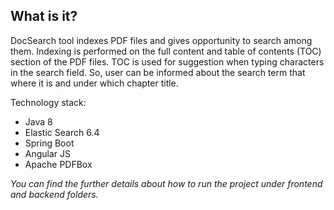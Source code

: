 ## What is it?
DocSearch tool indexes PDF files and gives opportunity to search among them. Indexing is performed on the full content and table of contents (TOC) section of the PDF files. TOC is used for suggestion when typing characters in the search field. So, user can be informed about the search term that where it is and under which chapter title.

Technology stack:
* Java 8
* Elastic Search 6.4
* Spring Boot
* Angular JS
* Apache PDFBox

_You can find the further details about how to run the project under frontend and backend folders._
